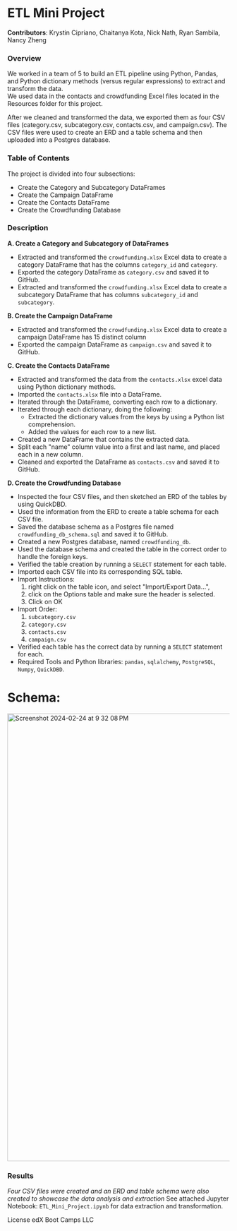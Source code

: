 # ETL Mini Project
**Contributors**: Krystin Cipriano, Chaitanya Kota, Nick Nath, Ryan Sambila, Nancy Zheng

### Overview
We worked in a team of 5 to build an ETL pipeline using Python, Pandas, and Python dictionary methods (versus regular expressions) to extract and transform the data.  
We used data in the contacts and crowdfunding Excel files located in the Resources folder for this project.
  
After we cleaned and transformed the data, we exported them as four CSV files (category.csv, subcategory.csv, contacts.csv, and campaign.csv). The CSV files were used to create an ERD and a table schema and then uploaded into a Postgres database.
  
### Table of Contents  
The project is divided into four subsections:
- Create the Category and Subcategory DataFrames
- Create the Campaign DataFrame
- Create the Contacts DataFrame 
- Create the Crowdfunding Database

### Description
  
**A. Create a Category and Subcategory of DataFrames**
- Extracted and transformed the `crowdfunding.xlsx` Excel data to create a category DataFrame that has the columns `category_id` and `category`.
- Exported the category DataFrame as `category.csv` and saved it to GitHub.
- Extracted and transformed the `crowdfunding.xlsx` Excel data to create a subcategory DataFrame that has columns `subcategory_id` and `subcategory`.

**B. Create the Campaign DataFrame**
- Extracted and transformed the `crowdfunding.xlsx` Excel data to create a campaign DataFrame has 15 distinct column
- Exported the campaign DataFrame as `campaign.csv` and saved it to GitHub.

**C. Create the Contacts DataFrame**
- Extracted and transformed the data from the `contacts.xlsx` excel data using Python dictionary methods.
- Imported the `contacts.xlsx` file into a DataFrame.
- Iterated through the DataFrame, converting each row to a dictionary.
- Iterated through each dictionary, doing the following:
    - Extracted the dictionary values from the keys by using a Python list comprehension.
    - Added the values for each row to a new list. 
- Created a new DataFrame that contains the extracted data.
- Split each "name" column value into a first and last name, and placed each in a new column.
- Cleaned and exported the DataFrame as `contacts.csv` and saved it to GitHub.

**D. Create the Crowdfunding Database**
- Inspected the four CSV files, and then sketched an ERD of the tables by using QuickDBD.
- Used the information from the ERD to create a table schema for each CSV file.
- Saved the database schema as a Postgres file named `crowdfunding_db_schema.sql` and saved it to GitHub.
- Created a new Postgres database, named `crowdfunding_db`.
- Used the database schema and created the table in the correct order to handle the foreign keys.
- Verified the table creation by running a `SELECT` statement for each table.
- Imported each CSV file into its corresponding SQL table. 
- Import Instructions:
    1. right click on the table icon, and select "Import/Export Data...", 
    2. click on the Options table and make sure the header is selected.
    3. Click on OK
- Import Order:
    1. `subcategory.csv`
    2. `category.csv`
    3. `contacts.csv`
    4. `campaign.csv`
- Verified each table has the correct data by running a `SELECT` statement for each.
- Required Tools and Python libraries: `pandas`, `sqlalchemy`, `PostgreSQL`, `Numpy`, `QuickDBD`.  

  
# Schema:
<img width="1015" alt="Screenshot 2024-02-24 at 9 32 08 PM" src="https://github.com/Krysleigh/Project-2-Group-1/assets/56358876/c6f189f6-2d46-40de-a028-8b633738eaa1">

### Results 
*Four CSV files were created and an ERD and table schema were also created to showcase the data analysis and extraction*
See attached Jupyter Notebook: `ETL_Mini_Project.ipynb` for data extraction and transformation.

License 
edX Boot Camps LLC


